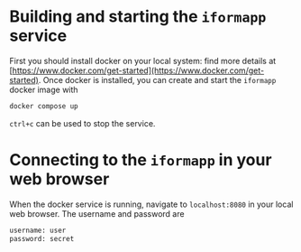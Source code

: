 # Building and starting the `iformapp` service
First you should install docker on your local system: find more details at [https://www.docker.com/get-started](https://www.docker.com/get-started). Once docker is installed, you can create and start the `iformapp` docker image with
```bash
docker compose up
```
`ctrl+c` can be used to stop the service.

# Connecting to the `iformapp` in your web browser
When the docker service is running, navigate to `localhost:8080` in your local web browser.
The username and password are

```bash
username: user
password: secret
```
